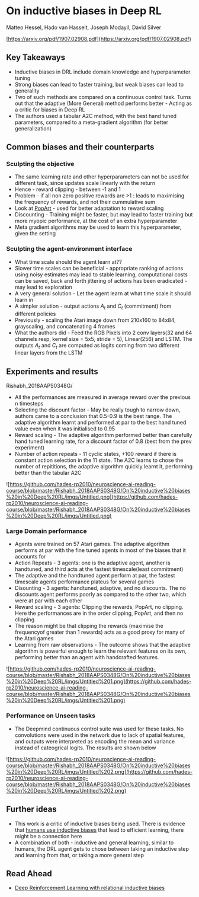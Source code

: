 # On inductive biases in Deep RL

Matteo Hessel, Hado van Hasselt, Joseph Modayil, David Silver

[https://arxiv.org/pdf/1907.02908.pdf](https://arxiv.org/pdf/1907.02908.pdf)

## Key Takeaways

- Inductive biases in DRL include domain knowledge and hyperparameter tuning
- Strong biases can lead to faster training, but weak biases can lead to generality
- Two of such methods are compared on a continuous control task. Turns out that the adaptive (More General) method performs better - Acting as a critic for biases in Deep RL
- The authors used a tabular A2C method, with the best hand tuned parameters, compared to a meta-gradient algorithm (for better generalization)

## Common biases and their counterparts

### Sculpting the objective

- The same learning rate and other hyperparameters can not be used for different task, since updates scale linearly with the return
- Hence - reward clipping - between -1 and 1
- Problem - if all non zero positive rewards are >1 : leads to maximising the frequency of rewards, and not their cummulative sum
- Look at [PopArt](https://arxiv.org/abs/1809.04474) - used for better adaptation to reward scaling
- Discounting - Training might be faster, but may lead to faster training but more myopic performance, at the cost of an extra hyperparameter
- Meta gradient algorithms may be used to learn this hyperparameter, given the setting

### Sculpting the agent-environment interface

- What time scale should the agent learn at??
- Slower time scales can be beneficial - appropriate ranking of actions using noisy estimates may lead to stable learning, computational costs can be saved, back and forth jittering of actions has been eradicated - may lead to exploration
- A very general solution - Let the agent learn at what time scale it should learn in
- A simpler solution - output actions $A_t$  and $C_t$  (commitment) from different policies
- Previously - scaling the Atari image down from 210x160 to 84x84, grayscaling, and concatenating 4 frames
- What the authors did - Feed the RGB Pixels into 2 conv layers(32 and 64 channels resp, kernel size = 5x5, stride = 5), Linear(256) and LSTM. The outputs $A_t$ and $C_t$ are computed as logits coming from two different linear layers from the LSTM

## Experiments and results
Rishabh_2018AAPS0348G/
- All the performances are measured in average reward over the previous n timesteps
- Selecting the discount factor - May be really tough to narrow down, authors came to a conclusion that 0.5-0.9 is the best range. The adaptive algorithm learnt and performed at par to the best hand tuned value even when it was initialised to 0.95
- Reward scaling - The adaptive algorithm performed better than carefully hand tuned learning rate, for a discount factor of 0.8 (best from the prev experiment)
- Number of action repeats - 11 cyclic states, +100 reward if there is constant action selection in the 11 state. The A2C learns to chose the number of repititions, the adaptive algorithm quickly learnt it, performing better than the tabular A2C

![https://github.com/hades-rp2010/neuroscience-ai-reading-course/blob/master/Rishabh_2018AAPS0348G/On%20inductive%20biases%20in%20Deep%20RL/imgs/Untitled.png](https://github.com/hades-rp2010/neuroscience-ai-reading-course/blob/master/Rishabh_2018AAPS0348G/On%20inductive%20biases%20in%20Deep%20RL/imgs/Untitled.png)

### Large Domain performance

- Agents were trained on 57 Atari games. The adaptive algorithm performs at par with the fine tuned agents in most of the biases that it accounts for
- Action Repeats - 3 agents: one is the adaptive agent, another is handtuned, and third acts at the fastest timescale(least commitment)
- The adaptive and the handtuned agent perform at par, the fastest timescale agents performance plateus for several games
- Disounting - 3 agents: handtuned, adaptive, and no discounts. The no discounts agent performs poorly as compared to the other two, which were at par with each other
- Reward scaling - 3 agents: Clipping the rewards, PopArt, no clipping. Here the performances are in the order clipping, PopArt, and then no clipping
- The reason might be that clipping the rewards (maximise the frequencyof greater than 1 rewards) acts as a good proxy for many of the Atari games
- Learning from raw observations - The outcome shows that the adaptive algorithm is powerful enough to learn the relevant features on its own, performing better than an agent with handcrafted features.

![https://github.com/hades-rp2010/neuroscience-ai-reading-course/blob/master/Rishabh_2018AAPS0348G/On%20inductive%20biases%20in%20Deep%20RL/imgs/Untitled%201.png](https://github.com/hades-rp2010/neuroscience-ai-reading-course/blob/master/Rishabh_2018AAPS0348G/On%20inductive%20biases%20in%20Deep%20RL/imgs/Untitled%201.png)

### Performance on Unseen tasks

- The Deepmind continuous control suite was used for these tasks. No convolutions were used in the network due to lack of spatial features, and outputs were interpreted as encoding the mean and variance instead of cateogrical logits. The results are shown below

![https://github.com/hades-rp2010/neuroscience-ai-reading-course/blob/master/Rishabh_2018AAPS0348G/On%20inductive%20biases%20in%20Deep%20RL/imgs/Untitled%202.png](https://github.com/hades-rp2010/neuroscience-ai-reading-course/blob/master/Rishabh_2018AAPS0348G/On%20inductive%20biases%20in%20Deep%20RL/imgs/Untitled%202.png)

## Further ideas

- This work is a critic of inductive biases being used. There is evidence that [humans use inductive biases](https://arxiv.org/abs/1802.10217) that lead to efficient learning, there might be a connection here
- A combination of both - inductive and general learning, similar to humans, the DRL agent gets to chose between taking an inductive step and learning from that, or taking a more general step

## Read Ahead

- [Deep Reinforcement Learning with relational inductive biases](https://openreview.net/pdf?id=HkxaFoC9KQ)
